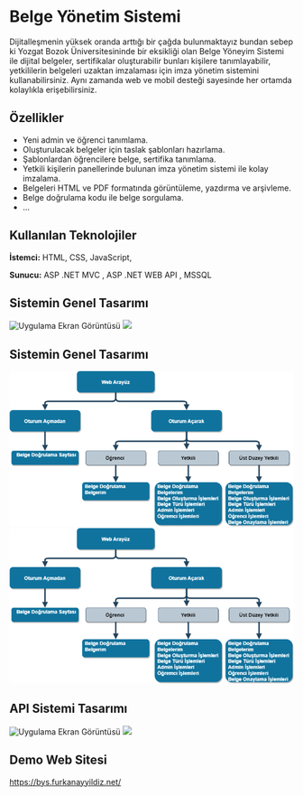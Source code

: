 
# Belge Yönetim Sistemi 

Dijitalleşmenin yüksek oranda arttığı bir çağda bulunmaktayız bundan sebep ki Yozgat Bozok Üniversitesininde bir eksikliği olan Belge Yöneyim Sistemi ile dijital belgeler, sertifikalar oluşturabilir bunları kişilere tanımlayabilir, yetkililerin belgeleri uzaktan imzalaması için imza yönetim sistemini kullanabilirsiniz. Aynı zamanda web ve mobil desteği sayesinde her ortamda kolaylıkla erişebilirsiniz.


## Özellikler

- Yeni admin ve öğrenci tanımlama.
- Oluşturulacak belgeler için taslak şablonları hazırlama.
- Şablonlardan öğrencilere belge, sertifika tanımlama.
- Yetkili kişilerin panellerinde bulunan imza yönetim sistemi ile kolay imzalama.
- Belgeleri HTML ve PDF formatında görüntüleme, yazdırma ve arşivleme.
- Belge doğrulama kodu ile belge sorgulama.
- ...


  
## Kullanılan Teknolojiler

**İstemci:** HTML, CSS, JavaScript, 

**Sunucu:** ASP .NET MVC , ASP .NET WEB API , MSSQL 

## Sistemin Genel Tasarımı
![Uygulama Ekran Görüntüsü](https://github.com/furkanayyildiz55/Document_Management_System/blob/master/Readme/S%C4%B0STEM.png)
<img src="https://github.com/furkanayyildiz55/Document_Management_System/blob/master/Readme/S%C4%B0STEM.png" width="700">

## Sistemin Genel Tasarımı
![Uygulama Ekran Görüntüsü](https://github.com/furkanayyildiz55/Document_Management_System/blob/master/Readme/WEB%20TASARIM.png)
<img src="https://github.com/furkanayyildiz55/Document_Management_System/blob/master/Readme/WEB%20TASARIM.png" width="700">

## API Sistemi Tasarımı
![Uygulama Ekran Görüntüsü](https://github.com/furkanayyildiz55/Document_Management_System/blob/master/Readme/AP%C4%B0.png)
<img src="https://github.com/furkanayyildiz55/Document_Management_System/blob/master/Readme/AP%C4%B0.png" width="700">

  
## Demo Web Sitesi

https://bys.furkanayyildiz.net/
  
  
